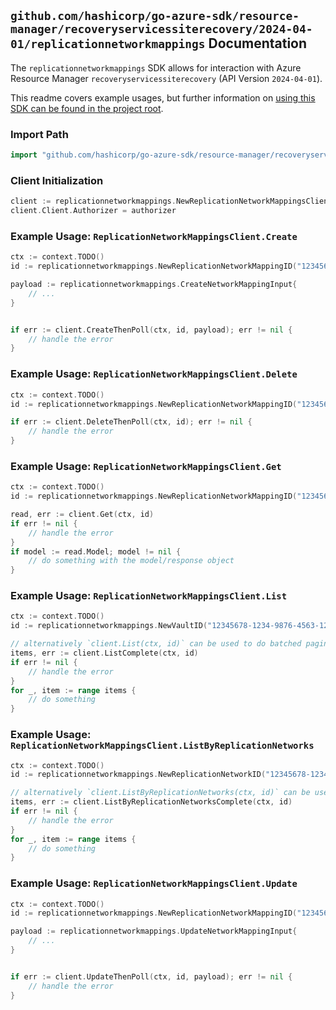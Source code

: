 
## `github.com/hashicorp/go-azure-sdk/resource-manager/recoveryservicessiterecovery/2024-04-01/replicationnetworkmappings` Documentation

The `replicationnetworkmappings` SDK allows for interaction with Azure Resource Manager `recoveryservicessiterecovery` (API Version `2024-04-01`).

This readme covers example usages, but further information on [using this SDK can be found in the project root](https://github.com/hashicorp/go-azure-sdk/tree/main/docs).

### Import Path

```go
import "github.com/hashicorp/go-azure-sdk/resource-manager/recoveryservicessiterecovery/2024-04-01/replicationnetworkmappings"
```


### Client Initialization

```go
client := replicationnetworkmappings.NewReplicationNetworkMappingsClientWithBaseURI("https://management.azure.com")
client.Client.Authorizer = authorizer
```


### Example Usage: `ReplicationNetworkMappingsClient.Create`

```go
ctx := context.TODO()
id := replicationnetworkmappings.NewReplicationNetworkMappingID("12345678-1234-9876-4563-123456789012", "example-resource-group", "vaultValue", "replicationFabricValue", "replicationNetworkValue", "replicationNetworkMappingValue")

payload := replicationnetworkmappings.CreateNetworkMappingInput{
	// ...
}


if err := client.CreateThenPoll(ctx, id, payload); err != nil {
	// handle the error
}
```


### Example Usage: `ReplicationNetworkMappingsClient.Delete`

```go
ctx := context.TODO()
id := replicationnetworkmappings.NewReplicationNetworkMappingID("12345678-1234-9876-4563-123456789012", "example-resource-group", "vaultValue", "replicationFabricValue", "replicationNetworkValue", "replicationNetworkMappingValue")

if err := client.DeleteThenPoll(ctx, id); err != nil {
	// handle the error
}
```


### Example Usage: `ReplicationNetworkMappingsClient.Get`

```go
ctx := context.TODO()
id := replicationnetworkmappings.NewReplicationNetworkMappingID("12345678-1234-9876-4563-123456789012", "example-resource-group", "vaultValue", "replicationFabricValue", "replicationNetworkValue", "replicationNetworkMappingValue")

read, err := client.Get(ctx, id)
if err != nil {
	// handle the error
}
if model := read.Model; model != nil {
	// do something with the model/response object
}
```


### Example Usage: `ReplicationNetworkMappingsClient.List`

```go
ctx := context.TODO()
id := replicationnetworkmappings.NewVaultID("12345678-1234-9876-4563-123456789012", "example-resource-group", "vaultValue")

// alternatively `client.List(ctx, id)` can be used to do batched pagination
items, err := client.ListComplete(ctx, id)
if err != nil {
	// handle the error
}
for _, item := range items {
	// do something
}
```


### Example Usage: `ReplicationNetworkMappingsClient.ListByReplicationNetworks`

```go
ctx := context.TODO()
id := replicationnetworkmappings.NewReplicationNetworkID("12345678-1234-9876-4563-123456789012", "example-resource-group", "vaultValue", "replicationFabricValue", "replicationNetworkValue")

// alternatively `client.ListByReplicationNetworks(ctx, id)` can be used to do batched pagination
items, err := client.ListByReplicationNetworksComplete(ctx, id)
if err != nil {
	// handle the error
}
for _, item := range items {
	// do something
}
```


### Example Usage: `ReplicationNetworkMappingsClient.Update`

```go
ctx := context.TODO()
id := replicationnetworkmappings.NewReplicationNetworkMappingID("12345678-1234-9876-4563-123456789012", "example-resource-group", "vaultValue", "replicationFabricValue", "replicationNetworkValue", "replicationNetworkMappingValue")

payload := replicationnetworkmappings.UpdateNetworkMappingInput{
	// ...
}


if err := client.UpdateThenPoll(ctx, id, payload); err != nil {
	// handle the error
}
```
